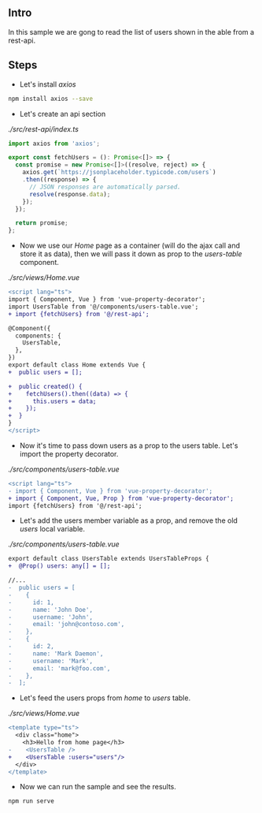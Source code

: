 ## Intro

In this sample we are gong to read the list of users shown in the able from a rest-api.

## Steps

- Let's install _axios_

```bash
npm install axios --save
```

- Let's create an api section

_./src/rest-api/index.ts_

```typescript
import axios from 'axios';

export const fetchUsers = (): Promise<[]> => {
  const promise = new Promise<[]>((resolve, reject) => {
    axios.get(`https://jsonplaceholder.typicode.com/users`)
    .then((response) => {
      // JSON responses are automatically parsed.
      resolve(response.data);
    });
  });

  return promise;
};
```

- Now we use our _Home_ page as a container (will do the ajax call and store it as data), then we will pass it down as prop 
to the _users-table_ component.

_./src/views/Home.vue_

```diff
<script lang="ts">
import { Component, Vue } from 'vue-property-decorator';
import UsersTable from '@/components/users-table.vue';
+ import {fetchUsers} from '@/rest-api';

@Component({
  components: {
    UsersTable,
  },
})
export default class Home extends Vue {
+  public users = [];

+  public created() {
+    fetchUsers().then((data) => {
+      this.users = data;
+    });
+  }
}
</script>
```

- Now it's time to pass down users as a prop to the users table. Let's import the property decorator.

_./src/components/users-table.vue_

```diff
<script lang="ts">
- import { Component, Vue } from 'vue-property-decorator';
+ import { Component, Vue, Prop } from 'vue-property-decorator';
import {fetchUsers} from '@/rest-api';
```

- Let's add the users member variable as a prop, and remove the old _users_ local variable.

_./src/components/users-table.vue_

```diff
export default class UsersTable extends UsersTableProps {
+  @Prop() users: any[] = [];

//...
-  public users = [
-    {
-      id: 1,
-      name: 'John Doe',
-      username: 'John',
-      email: 'john@contoso.com',
-    },
-    {
-      id: 2,
-      name: 'Mark Daemon',
-      username: 'Mark',
-      email: 'mark@foo.com',
-    },
-  ];
```

- Let's feed the users props from _home_ to _users_ table.

_./src/views/Home.vue_

```diff
<template type="ts">
  <div class="home">
    <h3>Hello from home page</h3>
-    <UsersTable />
+    <UsersTable :users="users"/>    
  </div>
</template>
```

- Now we can run the sample and see the results.

```
npm run serve
```
